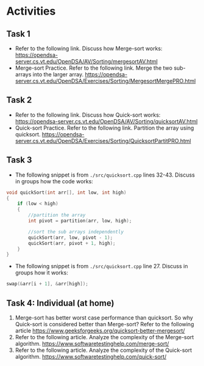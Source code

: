 # Activities

## Task 1

- Refer to the following link. Discuss how Merge-sort works:
  https://opendsa-server.cs.vt.edu/OpenDSA/AV/Sorting/mergesortAV.html
- Merge-sort Practice. Refer to the following link. Merge the two sub-arrays into the larger array.
  https://opendsa-server.cs.vt.edu/OpenDSA/Exercises/Sorting/MergesortMergePRO.html

## Task 2

- Refer to the following link. Discuss how Quick-sort works:  
  https://opendsa-server.cs.vt.edu/OpenDSA/AV/Sorting/quicksortAV.html
- Quick-sort Practice. Refer to the following link. Partition the array using quicksort.
  https://opendsa-server.cs.vt.edu/OpenDSA/Exercises/Sorting/QuicksortPartitPRO.html

## Task 3

- The following snippet is from `./src/quicksort.cpp` lines 32-43. Discuss in groups how the code works:

```cpp
void quickSort(int arr[], int low, int high)
{
    if (low < high)
    {
        //partition the array
        int pivot = partition(arr, low, high);

        //sort the sub arrays independently
        quickSort(arr, low, pivot - 1);
        quickSort(arr, pivot + 1, high);
    }
}
```

- The following snippet is from `./src/quicksort.cpp` line 27. Discuss in groups how ìt works:

```cpp
swap(&arr[i + 1], &arr[high]);
```

## Task 4: Individual (at home)

1. Merge-sort has better worst case performance than quicksort. So why Quick-sort is considered better than Merge-sort? Refer to the following article
   https://www.geeksforgeeks.org/quicksort-better-mergesort/
2. Refer to the following article. Analyze the complexity of the Merge-sort algorithm.
   https://www.softwaretestinghelp.com/merge-sort/
3. Refer to the following article. Analyze the complexity of the Quick-sort algorithm.
   https://www.softwaretestinghelp.com/quick-sort/

